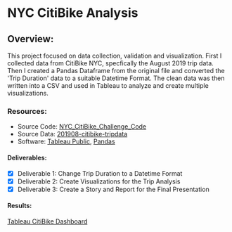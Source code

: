 # NYC CitiBike Analysis 

## Overview:
This project focused on data collection, validation and visualization. First I collected data from CitiBike NYC, specfically the August 2019 trip data. Then I created a Pandas Dataframe from the original file and converted the 'Trip Duration' data to a suitable Datetime Format. The clean data was then written into a CSV and used in Tableau to analyze and create multiple visualizations. 

### Resources:
* Source Code: [NYC_CitiBike_Challenge_Code](NYC_CitiBike_Challenge_Starter_Code.ipynb)
* Source Data: [201908-citibike-tripdata](https://s3.amazonaws.com/tripdata/201908-citibike-tripdata.csv.zip)
* Software: [Tableau Public](https://public.tableau.com/app/discover), [Pandas](https://pandas.pydata.org/docs/index.html)

#### Deliverables:
- [x] Deliverable 1: Change Trip Duration to a Datetime Format
- [x] Deliverable 2: Create Visualizations for the Trip Analysis
- [x] Deliverable 3: Create a Story and Report for the Final Presentation

#### Results: 



[Tableau CitiBike Dashboard](https://public.tableau.com/views/NYCCitibikeAnalysis_16710565441080/NYCCitibikeAnalysis?:language=en-US&:display_count=n&:origin=viz_share_link)